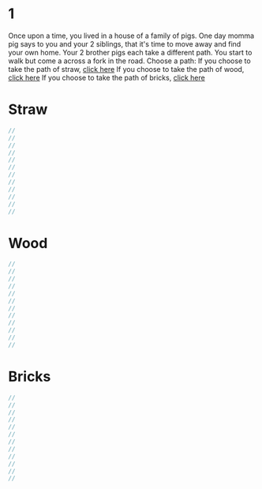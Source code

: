 # 1

Once upon a time, you lived in a house of a family of pigs.  One day momma pig says to you and your 2 siblings, that it's time to move away and find your own home.  Your 2 brother pigs each take a different path.  You start to walk but come a across a fork in the road.  Choose a path:
If you choose to take the path of straw, [click here](#Straw)
If you choose to take the path of wood, [click here](#Wood)
If you choose to take the path of bricks, [click here](#Bricks)

# Straw
```js
//
//
//
//
//
//
//
//
//
//
//
//
```
# Wood
```js
//
//
//
//
//
//
//
//
//
//
//
//
```

# Bricks
```js
//
//
//
//
//
//
//
//
//
//
//
//
```